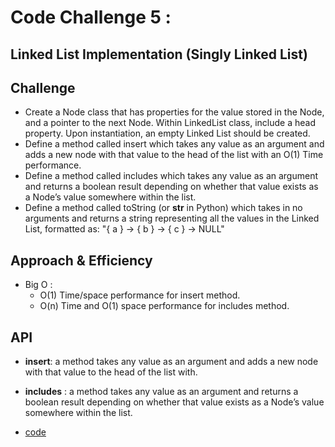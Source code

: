 # Code Challenge 5 :
## Linked List Implementation (Singly Linked List)

## Challenge
* Create a Node class that has properties for the value stored in the Node, and a pointer to the next Node. Within LinkedList class, include a head property. Upon instantiation, an empty Linked List should be created.
* Define a method called insert which takes any value as an argument and adds a new node with that value to the head of the list with an O(1) Time performance.
* Define a method called includes which takes any value as an argument and returns a boolean result depending on whether that value exists as a Node’s value somewhere within the list.
* Define a method called toString (or __str__ in Python) which takes in no arguments and returns a string representing all the values in the Linked List, formatted as: "{ a } -> { b } -> { c } -> NULL"
## Approach & Efficiency
* Big O :
  - O(1) Time/space performance for insert method.
  - O(n) Time and O(1) space performance for includes method.
## API
* **insert**: a method takes any value as an argument and adds a new node with that value to the head of the list with.

* **includes** : a method takes any value as an argument and returns a boolean result depending on whether that value exists as a Node’s value somewhere within the list.

* [code](linked_list.py)


